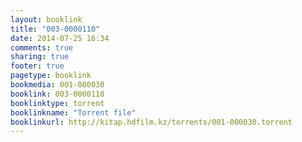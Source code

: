 ```yaml
---
layout: booklink
title: "003-0000110"
date: 2014-07-25 16:34
comments: true
sharing: true
footer: true
pagetype: booklink 
bookmedia: 001-000030
booklink: 003-0000110
booklinktype: torrent
booklinkname: "Torrent file"
booklinkurl: http://kitap.hdfilm.kz/torrents/001-000030.torrent
---
```

